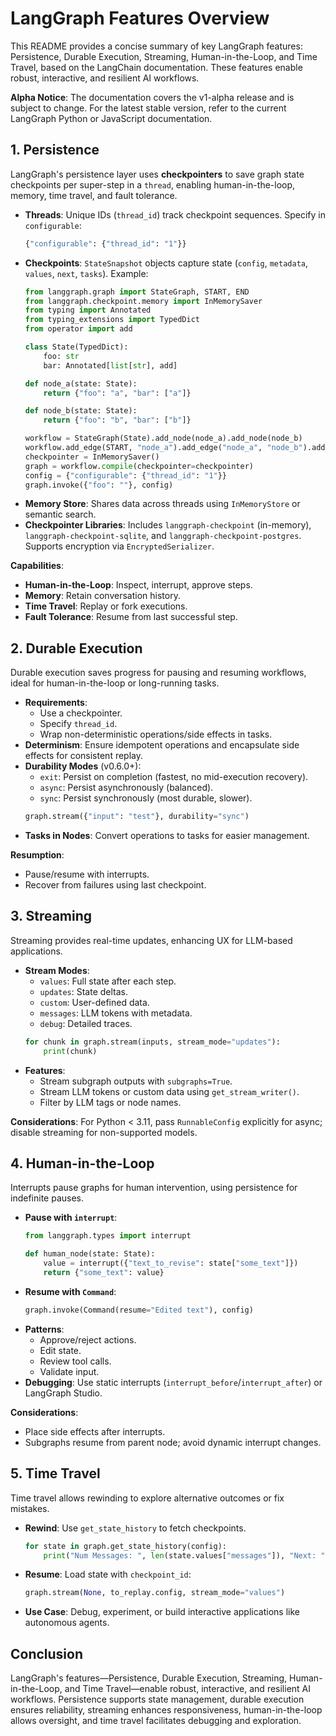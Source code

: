 # LangGraph Features Overview

This README provides a concise summary of key LangGraph features: Persistence, Durable Execution, Streaming, Human-in-the-Loop, and Time Travel, based on the LangChain documentation. These features enable robust, interactive, and resilient AI workflows.

**Alpha Notice**: The documentation covers the v1-alpha release and is subject to change. For the latest stable version, refer to the current LangGraph Python or JavaScript documentation.

## 1. Persistence

LangGraph's persistence layer uses **checkpointers** to save graph state checkpoints per super-step in a `thread`, enabling human-in-the-loop, memory, time travel, and fault tolerance.

- **Threads**: Unique IDs (`thread_id`) track checkpoint sequences. Specify in `configurable`:
  ```python
  {"configurable": {"thread_id": "1"}}
  ```
- **Checkpoints**: `StateSnapshot` objects capture state (`config`, `metadata`, `values`, `next`, `tasks`). Example:
  ```python
  from langgraph.graph import StateGraph, START, END
  from langgraph.checkpoint.memory import InMemorySaver
  from typing import Annotated
  from typing_extensions import TypedDict
  from operator import add

  class State(TypedDict):
      foo: str
      bar: Annotated[list[str], add]

  def node_a(state: State):
      return {"foo": "a", "bar": ["a"]}

  def node_b(state: State):
      return {"foo": "b", "bar": ["b"]}

  workflow = StateGraph(State).add_node(node_a).add_node(node_b)
  workflow.add_edge(START, "node_a").add_edge("node_a", "node_b").add_edge("node_b", END)
  checkpointer = InMemorySaver()
  graph = workflow.compile(checkpointer=checkpointer)
  config = {"configurable": {"thread_id": "1"}}
  graph.invoke({"foo": ""}, config)
  ```
- **Memory Store**: Shares data across threads using `InMemoryStore` or semantic search.
- **Checkpointer Libraries**: Includes `langgraph-checkpoint` (in-memory), `langgraph-checkpoint-sqlite`, and `langgraph-checkpoint-postgres`. Supports encryption via `EncryptedSerializer`.

**Capabilities**:
- **Human-in-the-Loop**: Inspect, interrupt, approve steps.
- **Memory**: Retain conversation history.
- **Time Travel**: Replay or fork executions.
- **Fault Tolerance**: Resume from last successful step.

## 2. Durable Execution

Durable execution saves progress for pausing and resuming workflows, ideal for human-in-the-loop or long-running tasks.

- **Requirements**:
  - Use a checkpointer.
  - Specify `thread_id`.
  - Wrap non-deterministic operations/side effects in tasks.
- **Determinism**: Ensure idempotent operations and encapsulate side effects for consistent replay.
- **Durability Modes** (v0.6.0+):
  - `exit`: Persist on completion (fastest, no mid-execution recovery).
  - `async`: Persist asynchronously (balanced).
  - `sync`: Persist synchronously (most durable, slower).
  ```python
  graph.stream({"input": "test"}, durability="sync")
  ```
- **Tasks in Nodes**: Convert operations to tasks for easier management.

**Resumption**:
- Pause/resume with interrupts.
- Recover from failures using last checkpoint.

## 3. Streaming

Streaming provides real-time updates, enhancing UX for LLM-based applications.

- **Stream Modes**:
  - `values`: Full state after each step.
  - `updates`: State deltas.
  - `custom`: User-defined data.
  - `messages`: LLM tokens with metadata.
  - `debug`: Detailed traces.
  ```python
  for chunk in graph.stream(inputs, stream_mode="updates"):
      print(chunk)
  ```
- **Features**:
  - Stream subgraph outputs with `subgraphs=True`.
  - Stream LLM tokens or custom data using `get_stream_writer()`.
  - Filter by LLM tags or node names.

**Considerations**: For Python < 3.11, pass `RunnableConfig` explicitly for async; disable streaming for non-supported models.

## 4. Human-in-the-Loop

Interrupts pause graphs for human intervention, using persistence for indefinite pauses.

- **Pause with `interrupt`**:
  ```python
  from langgraph.types import interrupt

  def human_node(state: State):
      value = interrupt({"text_to_revise": state["some_text"]})
      return {"some_text": value}
  ```
- **Resume with `Command`**:
  ```python
  graph.invoke(Command(resume="Edited text"), config)
  ```
- **Patterns**:
  - Approve/reject actions.
  - Edit state.
  - Review tool calls.
  - Validate input.
- **Debugging**: Use static interrupts (`interrupt_before`/`interrupt_after`) or LangGraph Studio.

**Considerations**:
- Place side effects after interrupts.
- Subgraphs resume from parent node; avoid dynamic interrupt changes.

## 5. Time Travel

Time travel allows rewinding to explore alternative outcomes or fix mistakes.

- **Rewind**: Use `get_state_history` to fetch checkpoints.
  ```python
  for state in graph.get_state_history(config):
      print("Num Messages: ", len(state.values["messages"]), "Next: ", state.next)
  ```
- **Resume**: Load state with `checkpoint_id`:
  ```python
  graph.stream(None, to_replay.config, stream_mode="values")
  ```
- **Use Case**: Debug, experiment, or build interactive applications like autonomous agents.

## Conclusion

LangGraph's features—Persistence, Durable Execution, Streaming, Human-in-the-Loop, and Time Travel—enable robust, interactive, and resilient AI workflows. Persistence supports state management, durable execution ensures reliability, streaming enhances responsiveness, human-in-the-loop allows oversight, and time travel facilitates debugging and exploration.

